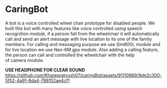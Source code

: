 # CaringBot
A bot is a voice controlled wheel chair prototype for disabled people. We built this bot with many features like voice controlled using speech
recognition module, if a person fall from the wheelchair it will automatically call and send an alert message with live location to its one of the family
members. For calling and messaging purpose we use Sim800L module and for live location we use Neo-6M gps module. Also adding a calling feature,
the person can call and controlled the wheelchair with the help of camera module.

**USE HEADPHONE FOR CLEAR SOUND**
https://github.com/Kharepratyush07/caringBot/assets/91110869/9de2c300-5f52-4a91-8da4-788152ae4cf1
